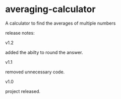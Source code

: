 # averaging-calculator
A calculator to find the averages of multiple numbers

release notes:

v1.2

added the abilty to round the answer.

v1.1

removed unnecessary code.

v1.0

project released.

